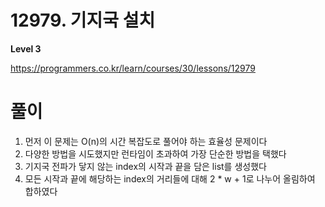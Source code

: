 # 12979. 기지국 설치

**Level 3**

https://programmers.co.kr/learn/courses/30/lessons/12979

# 풀이

1. 먼저 이 문제는 O(n)의 시간 복잡도로 풀어야 하는 효율성 문제이다
2. 다양한 방법을 시도했지만 런타임이 초과하여 가장 단순한 방법을 택했다
3. 기지국 전파가 닿지 않는 index의 시작과 끝을 담은 list를 생성했다
4. 모든 시작과 끝에 해당하는 index의 거리들에 대해 2 * w + 1로 나누어 올림하여 합하였다
